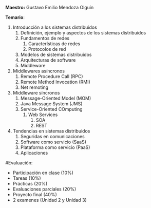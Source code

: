 **Maestro:** Gustavo Emilio Mendoza Olguín

**Temario**:
1. Introducción a los sistemas distribuidos
	1. Definición, ejemplo y aspectos de los sistemas distribuidos
	2. Fundamentos de redes
		1. Características de redes
		2. Protocolos de red
	3. Modelos de sistemas distribuidos
	4. Arquitecturas de software
	5. Middleware
2. Middlewares asíncronos
	1. Remote Procedure Call (RPC)
	2. Remote Method Invocation (RMI)
	3. Net remoting
3. Middleware síncronos
	1. Message-Oriented Model (MOM)
	2. Java Message System (JMS)
	3. Service-Oriented COmputing
		1. Web Services
			1. SOA
			2. REST
4. Tendencias en sistemas distribuidos
	1. Seguridas en comunicaciones
	2. Software como servicio (SaaS)
	3. Plataforma como servicio (PaaS)
	4. Aplicaciones

#Evaluación:
- Participación en clase (10%)
- Tareas (10%)
- Prácticas (20%)
- Evaluaciones parciales (20%)
- Proyecto final (40%)
- 2 examenes (Unidad 2 y Unidad 3)